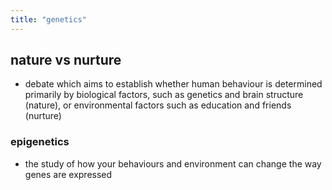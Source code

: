 ```yaml
---
title: "genetics"
---
```

## nature vs nurture
- debate which aims to establish whether human behaviour is determined primarily by biological factors, such as genetics and brain structure (nature), or environmental factors such as education and friends (nurture)
### epigenetics
- the study of how your behaviours and environment can change the way genes are expressed
